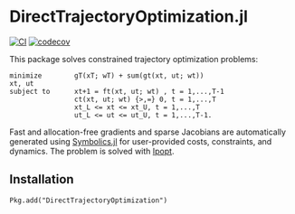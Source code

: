 # DirectTrajectoryOptimization.jl
[![CI](https://github.com/thowell/DirectTrajectoryOptimization.jl/actions/workflows/CI.yml/badge.svg)](https://github.com/thowell/DirectTrajectoryOptimization.jl/actions/workflows/CI.yml)
[![codecov](https://codecov.io/gh/thowell/DirectTrajectoryOptimization.jl/branch/main/graph/badge.svg?token=821EI7HJEL)](https://codecov.io/gh/thowell/DirectTrajectoryOptimization.jl)

This package solves constrained trajectory optimization problems: 

```
minimize        gT(xT; wT) + sum(gt(xt, ut; wt))
xt, ut
subject to      xt+1 = ft(xt, ut; wt) , t = 1,...,T-1 
                ct(xt, ut; wt) {>,=} 0, t = 1,...,T
                xt_L <= xt <= xt_U, t = 1,...,T 
                ut_L <= ut <= ut_U, t = 1,...,T-1.
```

Fast and allocation-free gradients and sparse Jacobians are automatically generated using [Symbolics.jl](https://github.com/JuliaSymbolics/Symbolics.jl) for user-provided costs, constraints, and dynamics. The problem is solved with [Ipopt](https://coin-or.github.io/Ipopt/).

## Installation
```
Pkg.add("DirectTrajectoryOptimization")
```